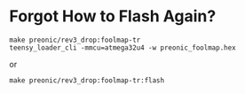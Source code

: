 # Forgot How to Flash Again?

```
make preonic/rev3_drop:foolmap-tr
teensy_loader_cli -mmcu=atmega32u4 -w preonic_foolmap.hex
```

or

```
make preonic/rev3_drop:foolmap-tr:flash
```
